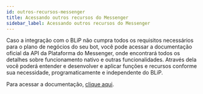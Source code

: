 ```yaml
---
id: outros-recursos-messenger
title: Acessando outros recursos do Messenger
sidebar_label: Acessando outros recursos do Messenger
---
```


Caso a integração com o BLiP não cumpra todos os requisitos necessários para o plano de negócios do seu bot, você pode acessar a documentação oficial da API da Plataforma do Messenger, onde encontrará todos os detalhes sobre funcionamento nativo e outras funcionalidades. Através dela você poderá entender e desenvolver e aplicar funções e recursos conforme sua necessidade, programaticamente e independente do BLiP.

Para acessar a documentação, [clique aqui](https://developers.facebook.com/docs/messenger-platform).

<!-- Rating frame -->
<script type="text/javascript" src="/scripts/rating.js"></script>